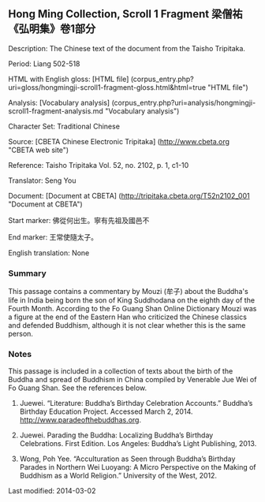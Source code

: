 ##  Hong Ming Collection, Scroll 1 Fragment 梁僧祐 《弘明集》卷1部分

Description: The Chinese text of the document from the Taisho Tripitaka.

Period: Liang 502-518

HTML with English gloss: [HTML file] (corpus_entry.php?uri=gloss/hongmingji-scroll1-fragment-gloss.html&html=true "HTML file")

Analysis: [Vocabulary analysis] (corpus_entry.php?uri=analysis/hongmingji-scroll1-fragment-analysis.md "Vocabulary analysis")

Character Set: Traditional Chinese

Source: [CBETA Chinese Electronic Tripitaka] (http://www.cbeta.org "CBETA web site")

Reference: Taisho Tripitaka Vol. 52, no. 2102, p. 1, c1-10

Translator: Seng You

Document: [Document at CBETA] (http://tripitaka.cbeta.org/T52n2102_001 "Document at CBETA")

Start marker: 佛從何出生。寧有先祖及國邑不

End marker: 王常使隨太子。

English	translation: None

### Summary
This passage contains a commentary by Mouzi (牟子) about the Buddha's life in India being born the son of King Suddhodana on the eighth day of the Fourth Month. According to the Fo Guang Shan Online Dictionary Mouzi was a figure at the end of the Eastern Han who criticized the Chinese classics and defended Buddhism, although it is not clear whether this is the same person.

### Notes
This passage is included in a collection of texts about the birth of the Buddha and spread of Buddhism in China compiled by Venerable Jue Wei of Fo Guang Shan. See the references below.

1. Juewei. “Literature: Buddha’s Birthday Celebration Accounts.” Buddha’s Birthday Education Project. Accessed March 2, 2014. <a href="http://www.paradeofthebuddhas.org">http://www.paradeofthebuddhas.org</a>.

2. Juewei. Parading the Buddha: Localizing Buddha’s Birthday Celebrations. First Edition. Los Angeles: Buddha’s Light Publishing, 2013.

3. Wong, Poh Yee. “Acculturation as Seen through Buddha’s Birthday Parades in Northern Wei Luoyang: A Micro Perspective on the Making of Buddhism as a World Religion.” University of the West, 2012.

Last modified: 2014-03-02
